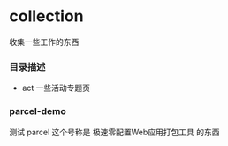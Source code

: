 # collection

收集一些工作的东西

### 目录描述

- act 一些活动专题页

### parcel-demo

测试 parcel 这个号称是 极速零配置Web应用打包工具 的东西
